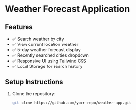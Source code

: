 # Weather Forecast Application

## Features
- ✅ Search weather by city
- ✅ View current location weather
- ✅ 5-day weather forecast display
- ✅ Recently searched cities dropdown
- ✅ Responsive UI using Tailwind CSS
- ✅ Local Storage for search history

## Setup Instructions
1. Clone the repository:
   ```sh
   git clone https://github.com/your-repo/weather-app.git
